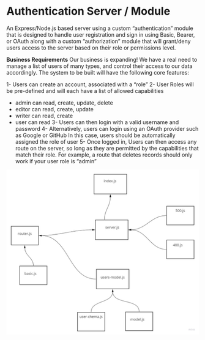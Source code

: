 # Authentication Server / Module

An Express/Node.js based server using a custom “authentication” module that is designed to handle user registration and sign in using Basic, Bearer, or OAuth along with a custom “authorization” module that will grant/deny users access to the server based on their role or permissions level.

**Business Requirements**
Our business is expanding! We have a real need to manage a list of users of many types, and control their access to our data accordingly. The system to be built will have the following core features:

1- Users can create an account, associated with a “role”
2- User Roles will be pre-defined and will each have a list of allowed capabilities
* admin can read, create, update, delete
* editor can read, create, update
* writer can read, create
* user can read
3- Users can then login with a valid username and password
4- Alternatively, users can login using an OAuth provider such as Google or GitHub
In this case, users should be automatically assigned the role of user
5- Once logged in, Users can then access any route on the server, so long as they are permitted by the capabilities that match their role.
For example, a route that deletes records should only work if your user role is “admin”

![](UML.jpg)